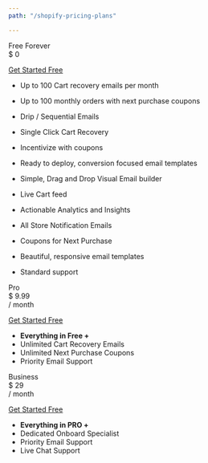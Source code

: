 ```yaml
---
path: "/shopify-pricing-plans"

---
```


<row>

<plan size="4">

<div slot="plan-title">
Free Forever
</div>

<div slot="plan-price">
$ 0
</div>

<div slot="plan-button">

<a className="btn-outline btn-lg" href="https://app.retainful.com/" target="_blank" rel="noopener noreferrer"> Get Started Free</a>

</div>

<div slot="plan-features">

* Up to 100 Cart recovery emails per month
* Up to 100 monthly orders with next purchase coupons
* Drip / Sequential Emails
* Single Click Cart Recovery
* Incentivize with coupons
* Ready to deploy, conversion focused email templates
* Simple, Drag and Drop Visual Email builder
* Live Cart feed
* Actionable Analytics and Insights
* All Store Notification Emails
* Coupons for Next Purchase
* Beautiful, responsive email templates

* Standard support

</div>

</plan>

<plan size="4" className="featured">

<div slot="plan-title">
Pro
</div>

<div slot="plan-price">
$ 9.99
</div>

<div slot="plan-period">
/ month
</div>

<div slot="plan-button">

<a className="btn-action btn-lg" href="https://app.retainful.com/" target="_blank" rel="noopener noreferrer"> Get Started Free</a>

</div>

<div slot="plan-features">

* **Everything in Free +**
* Unlimited Cart Recovery Emails
* Unlimited Next Purchase Coupons
* Priority Email Support

</div>

</plan>

<plan size="4" >

<div slot="plan-title">
Business
</div>

<div slot="plan-price">
$ 29
</div>

<div slot="plan-period">
/ month
</div>

<div slot="plan-button">

<a className="btn-action btn-lg" href="https://app.retainful.com/" target="_blank" rel="noopener noreferrer"> Get Started Free</a>

</div>

<div slot="plan-features">

* **Everything in PRO +**
* Dedicated Onboard Specialist
* Priority Email Support
* Live Chat Support

</div>

</plan>

</row>

